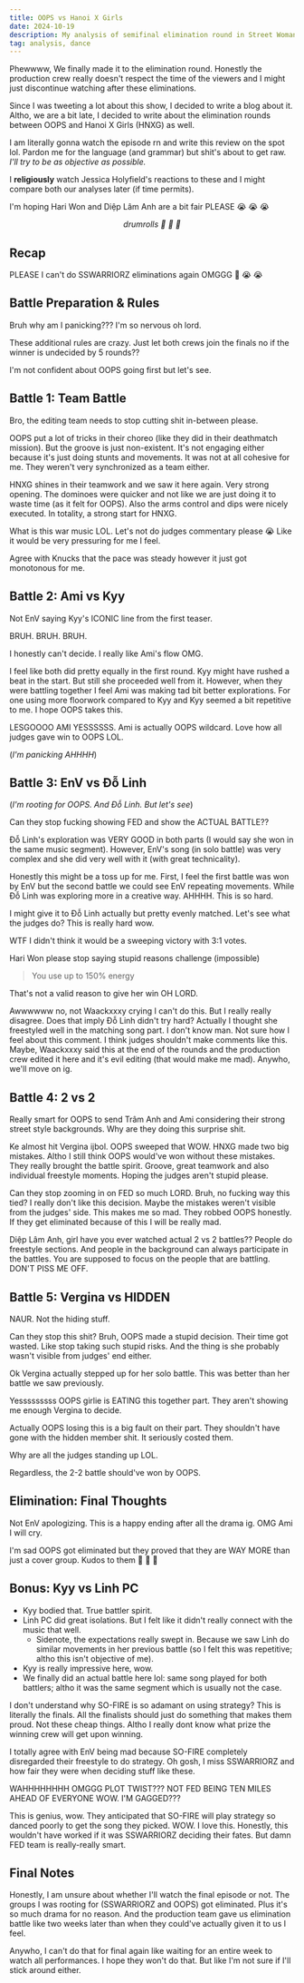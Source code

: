 ```yaml
---
title: OOPS vs Hanoi X Girls 
date: 2024-10-19 
description: My analysis of semifinal elimination round in Street Woman Fighter - Vietnam (OOPS vs Hanoi X Girls).
tag: analysis, dance
---
```


Phewwww, We finally made it to the elimination round. Honestly the production crew really doesn't respect the time of the viewers and I might just discontinue watching after these eliminations.

Since I was tweeting a lot about this show, I decided to write a blog about it. Altho, we are a bit late, I decided to write about the elimination rounds between OOPS and Hanoi X Girls (HNXG) as well. 

I am literally gonna watch the episode rn and write this review on the spot lol. Pardon me for the language (and grammar) but shit's about to get raw. *I'll try to be as objective as possible.*

I **religiously** watch Jessica Holyfield's reactions to these and I might compare both our analyses later (if time permits).

I'm hoping Hari Won and Diệp Lâm Anh are a bit fair PLEASE 😭 😭 😭

<p style="text-align: center;">
<i>drumrolls 🥁 🥁 🥁</i>
</p> 

## Recap

PLEASE I can't do SSWARRIORZ eliminations again OMGGG 🥺 😭 😭

## Battle Preparation & Rules

Bruh why am I panicking??? I'm so nervous oh lord.

These additional rules are crazy. Just let both crews join the finals no if the winner is undecided by 5 rounds??

I'm not confident about OOPS going first but let's see.

## Battle 1: Team Battle

Bro, the editing team needs to stop cutting shit in-between please.

OOPS put a lot of tricks in their choreo (like they did in their deathmatch mission). But the groove is just non-existent. It's not engaging either because it's just doing stunts and movements. It was not at all cohesive for me. They weren't very synchronized as a team either.

HNXG shines in their teamwork and we saw it here again. Very strong opening. The dominoes were quicker and not like we are just doing it to waste time (as it felt for OOPS). Also the arms control and dips were nicely executed. In totality, a strong start for HNXG.

What is this war music LOL. Let's not do judges commentary please 😭 Like it would be very pressuring for me I feel.

Agree with Knucks that the pace was steady however it just got monotonous for me.

## Battle 2: Ami vs Kyy

Not EnV saying Kyy's ICONIC line from the first teaser.

BRUH. BRUH. BRUH.

I honestly can't decide. I really like Ami's flow OMG. 

I feel like both did pretty equally in the first round. Kyy might have rushed a beat in the start. But still she proceeded well from it. However, when they were battling together I feel Ami was making tad bit better explorations. For one using more floorwork compared to Kyy and Kyy seemed a bit repetitive to me. I hope OOPS takes this.

LESGOOOO AMI YESSSSSS. Ami is actually OOPS wildcard. Love how all judges gave win to OOPS LOL.

(*I'm panicking AHHHH*)

## Battle 3: EnV vs Đỗ Linh

(*I'm rooting for OOPS. And Đỗ Linh. But let's see*)

Can they stop fucking showing FED and show the ACTUAL BATTLE??

Đỗ Linh's exploration was VERY GOOD in both parts (I would say she won in the same music segment). However, EnV's song (in solo battle) was very complex and she did very well with it (with great technicality).

Honestly this might be a toss up for me. First, I feel the first battle was won by EnV but the second battle we could see EnV repeating movements. While Đỗ Linh was exploring more in a creative way. AHHHH. This is so hard.

I might give it to Đỗ Linh actually but pretty evenly matched. Let's see what the judges do? This is really hard wow.

WTF I didn't think it would be a sweeping victory with 3:1 votes.

<!-- NOOOO Đỗ Linh please don't cry. -->
Hari Won please stop saying stupid reasons challenge (impossible)

> You use up to 150% energy

That's not a valid reason to give her win OH LORD.

Awwwwww no, not Waackxxxy crying I can't do this. But I really really disagree. Does that imply Đỗ Linh didn't try hard? Actually I thought she freestyled well in the matching song part. I don't know man. Not sure how I feel about this comment. I think judges shouldn't make comments like this. Maybe, Waackxxxy said this at the end of the rounds and the production crew edited it here and it's evil editing (that would make me mad). Anywho, we'll move on ig.

## Battle 4: 2 vs 2

Really smart for OOPS to send Trâm Anh and Ami considering their strong street style backgrounds.
Why are they doing this surprise shit.

Ke almost hit Vergina ijbol. OOPS sweeped that WOW. HNXG made two big mistakes. Altho I still think OOPS would've won without these mistakes. They really brought the battle spirit. Groove, great teamwork and also individual freestyle moments. 
Hoping the judges aren't stupid please.

Can they stop zooming in on FED so much LORD. Bruh, no fucking way this tied? I really don't like this decision. Maybe the mistakes weren't visible from the judges' side. This makes me so mad. They robbed OOPS honestly. If they get eliminated because of this I will be really mad.

Diệp Lâm Anh, girl have you ever watched actual 2 vs 2 battles?? People do freestyle sections. And people in the background can always participate in the battles. You are supposed to focus on the people that are battling. DON'T PISS ME OFF.

## Battle 5: Vergina vs HIDDEN

NAUR. Not the hiding stuff.

Can they stop this shit? Bruh, OOPS made a stupid decision. Their time got wasted. Like stop taking such stupid risks. And the thing is she probably wasn't visible from judges' end either. 

Ok Vergina actually stepped up for her solo battle. This was better than her battle we saw previously.

Yesssssssss OOPS girlie is EATING this together part. They aren't showing me enough Vergina to decide.

Actually OOPS losing this is a big fault on their part. They shouldn't have gone with the hidden member shit. It seriously costed them. 

Why are all the judges standing up LOL.

Regardless, the 2-2 battle should've won by OOPS.

## Elimination: Final Thoughts

Not EnV apologizing. This is a happy ending after all the drama ig. OMG Ami I will cry.

I'm sad OOPS got eliminated but they proved that they are WAY MORE than just a cover group. Kudos to them 👏 👏 👏

## Bonus: Kyy vs Linh PC

- Kyy bodied that. True battler spirit.
- Linh PC did great isolations. But I felt like it didn't really connect with the music that well.
    - Sidenote, the expectations really swept in. Because we saw Linh do similar movements in her previous battle (so I felt this was repetitive; altho this isn't objective of me).
- Kyy is really impressive here, wow.
- We finally did an actual battle here lol: same song played for both battlers; altho it was the same segment which is usually not the case.

I don't understand why SO-FIRE is so adamant on using strategy? This is literally the finals. All the finalists should just do something that makes them proud. Not these cheap things. Altho I really dont know what prize the winning crew will get upon winning.

I totally agree with EnV being mad because SO-FIRE completely disregarded their freestyle to do strategy. Oh gosh, I miss SSWARRIORZ and how fair they were when deciding stuff like these.

WAHHHHHHHH OMGGG PLOT TWIST??? NOT FED BEING TEN MILES AHEAD OF EVERYONE WOW. I'M GAGGED???

This is genius, wow. They anticipated that SO-FIRE will play strategy so danced poorly to get the song they picked. WOW. I love this. Honestly, this wouldn't have worked if it was SSWARRIORZ deciding their fates. But damn FED team is really-really smart.

## Final Notes

Honestly, I am unsure about whether I'll watch the final episode or not. The groups I was rooting for (SSWARRIORZ and OOPS) got eliminated. Plus it's so much drama for no reason. And the production team gave us elimination battle like two weeks later than when they could've actually given it to us I feel.

Anywho, I can't do that for final again like waiting for an entire week to watch all performances. I hope they won't do that. But like I'm not sure if I'll stick around either.
